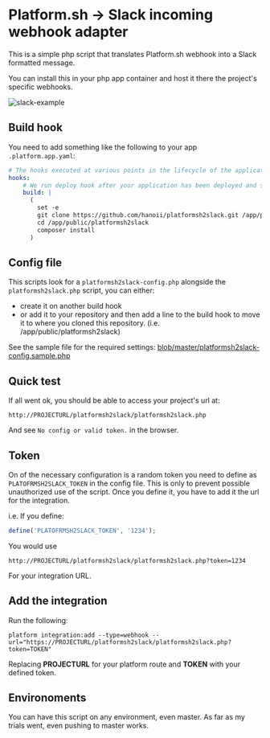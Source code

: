 # Platform.sh -> Slack incoming webhook adapter

This is a simple php script that translates Platform.sh webhook into a Slack
formatted message.

You can install this in your php app container and host it there the project's
specific webhooks.

![slack-example](https://cloud.githubusercontent.com/assets/677879/19004393/2aae68b4-872c-11e6-9ec4-52bbde84d849.png)

## Build hook

You need to add something like the following to your app `.platform.app.yaml`:

```yaml
# The hooks executed at various points in the lifecycle of the application.
hooks:
    # We run deploy hook after your application has been deployed and started.
    build: |
      (
        set -e
        git clone https://github.com/hanoii/platformsh2slack.git /app/public/platformsh2slack
        cd /app/public/platformsh2slack
        composer install
      )
```

## Config file

This scripts look for a `platformsh2slack-config.php` alongside the `platformsh2slack.php` script, you can either:

- create it on another build hook
- or add it to your repository and then add a line to the build hook to move it to where you cloned this repository. (i.e. /app/public/platformsh2slack)

See the sample file for the required settings: [blob/master/platformsh2slack-config.sample.php](platformsh2slack-config.sample.php)

## Quick test

If all went ok, you should be able to access your project's url at:

`http://PROJECTURL/platformsh2slack/platformsh2slack.php`

And see `No config or valid token.` in the browser.

## Token

On of the necessary configuration is a random token you need to define as `PLATOFRMSH2SLACK_TOKEN` in the config file. This is only to prevent possible unauthorized use of the script. Once you define it, you have to add it the url for the integration.

i.e. If you define:

```php
define('PLATOFRMSH2SLACK_TOKEN', '1234');
```

You would use 

`http://PROJECTURL/platformsh2slack/platformsh2slack.php?token=1234`

For your integration URL.

## Add the integration

Run the following:

`platform integration:add --type=webhook --url="https://PROJECTURL/platformsh2slack/platformsh2slack.php?token=TOKEN"`

Replacing **PROJECTURL** for your platform route and **TOKEN** with your defined token.

## Environoments

You can have this script on any environment, even master. As far as my trials went, even pushing to master works.
